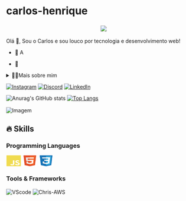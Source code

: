 
# carlos-henrique

###

<!--título-->
<div id="user-content-toc">
  <ul align="center">
    <summary> <img src="https://readme-typing-svg.herokuapp.com/?font=Righteous&size=35&center=true&vCenter=true&width=500&height=70&duration=4000&lines=Olá!+👋;+Me+chamo+Carlos!;" />
</summary>
   
</div>

<!-- Presentation -->
<p>
  Olá 👋, Sou o Carlos e sou louco por tecnologia e desenvolvimento web!

  - 🌱 A

  - 🔭 
</p>

<!-- Dropdown -->
<details>
  <summary>👨‍💻Mais sobre mim </summary>

  - 💬 T

  - ⚡ Gosto de pesquisar muito na internet e ler, muitas vezes tirar minhas dúvidas, além de assistir filmes e ver séries e jogar! Com tudo isso acredito que nossos interesses pessoais possam contribuir para a percepção mais aguçada das coisas e resolver e criar soluções para os problemas. \o/
</details>

<!-- Links -->
[![Instagram](https://img.shields.io/badge/Instagram-E4405F?style=for-the-badge&logo=instagram&logoColor=white)](https://www.instagram.com/c4rlos_h3nrique_/?next=%2F)
[![Discord](https://img.shields.io/badge/Discord-7289DA?style=for-the-badge&logo=discord&logoColor=white)](https://www.linkedin.com/in/renan-sia-orlandini-3489a4304/)
[![LinkedIn](https://img.shields.io/badge/LinkedIn-0077B5?style=for-the-badge&logo=linkedin&logoColor=white)](https://www.linkedin.com/in/renan-sia-orlandini-3489a4304/)


<!-- GithubStats -->
![Anurag's GitHub stats](https://github-readme-stats.vercel.app/api?username=Elrns&theme=dark&show_icons=true) [![Top Langs](https://github-readme-stats.vercel.app/api/top-langs/?username=Elrns&theme=dark&show_icons=true)](https://github.com/Elrns/github-readme-stats)



<!-- GIF -->
<p align="left">
  <img align="center" src="https://i.pinimg.com/originals/b5/fd/3f/b5fd3fbe984103e08b9482471484394b.gif" alt="Imagem">
</p>

## 🔥 Skills
<!-- Skills: Programming Languages -->
  <div style="flex-basis: 48%;">
    <h3>Programming Languages</h3>
    <img align="center" alt="Js" height="30" width="40" src="https://raw.githubusercontent.com/devicons/devicon/master/icons/javascript/javascript-plain.svg">
    <img align="center" alt="HTML" height="30" width="40" src="https://raw.githubusercontent.com/devicons/devicon/master/icons/html5/html5-original.svg">
    <img align="center" alt="CSS" height="30" width="40" src="https://raw.githubusercontent.com/devicons/devicon/master/icons/css3/css3-original.svg">
    
   
  </div>
  
  <!-- Skills: Tools & Frameworks -->
  <div style="flex-basis: 48%;">
    <h3>Tools & Frameworks</h3>
    <img align="center" alt="VScode" height="30" width="40" src="https://cdn.jsdelivr.net/gh/devicons/devicon/icons/vscode/vscode-original.svg">
    <img align="center" alt="Chris-AWS" height="30" width="40" src="https://cdn.jsdelivr.net/gh/devicons/devicon/icons/git/git-original.svg">
  </div>
  
